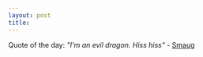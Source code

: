 ```yaml
---
layout: post
title: 
---
```


Quote of the day: <i>"I'm an evil dragon. Hiss hiss"</i> - <a href="http://www.rinkworks.com/bookaminute/b/tolkien.hobbit.shtml">Smaug</a>
